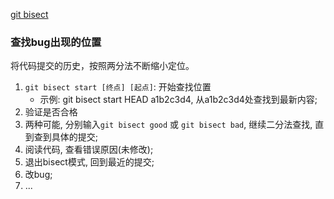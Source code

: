 [git bisect](http://www.ruanyifeng.com/blog/2018/12/git-bisect.html)


### 查找bug出现的位置
将代码提交的历史，按照两分法不断缩小定位。
1. `git bisect start [终点] [起点]`: 开始查找位置
   * 示例: git bisect start HEAD a1b2c3d4, 从a1b2c3d4处查找到最新内容;
2. 验证是否合格
3. 两种可能, 分别输入`git bisect good` 或 `git bisect bad`, 继续二分法查找, 直到查到具体的提交;
4. 阅读代码, 查看错误原因(未修改);
5. 退出bisect模式, 回到最近的提交;
6. 改bug;
7. ...